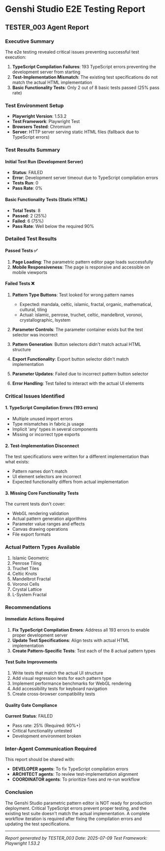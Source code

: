 # Genshi Studio E2E Testing Report
## TESTER_003 Agent Report

### Executive Summary
The e2e testing revealed critical issues preventing successful test execution:

1. **TypeScript Compilation Failures**: 193 TypeScript errors preventing the development server from starting
2. **Test-Implementation Mismatch**: The existing test specifications do not match the actual HTML implementation
3. **Basic Functionality Tests**: Only 2 out of 8 basic tests passed (25% pass rate)

### Test Environment Setup
- **Playwright Version**: 1.53.2
- **Test Framework**: Playwright Test
- **Browsers Tested**: Chromium
- **Server**: HTTP server serving static HTML files (fallback due to TypeScript errors)

### Test Results Summary

#### Initial Test Run (Development Server)
- **Status**: FAILED
- **Error**: Development server timeout due to TypeScript compilation errors
- **Tests Run**: 0
- **Pass Rate**: 0%

#### Basic Functionality Tests (Static HTML)
- **Total Tests**: 8
- **Passed**: 2 (25%)
- **Failed**: 6 (75%)
- **Pass Rate**: Well below the required 90%

### Detailed Test Results

#### Passed Tests ✅
1. **Page Loading**: The parametric pattern editor page loads successfully
2. **Mobile Responsiveness**: The page is responsive and accessible on mobile viewports

#### Failed Tests ❌
1. **Pattern Type Buttons**: Test looked for wrong pattern names
   - Expected: mandala, celtic, islamic, fractal, organic, mathematical, cultural, tiling
   - Actual: islamic, penrose, truchet, celtic, mandelbrot, voronoi, crystallographic, lsystem

2. **Parameter Controls**: The parameter container exists but the test selector was incorrect

3. **Pattern Generation**: Button selectors didn't match actual HTML structure

4. **Export Functionality**: Export button selector didn't match implementation

5. **Parameter Updates**: Failed due to incorrect pattern button selector

6. **Error Handling**: Test failed to interact with the actual UI elements

### Critical Issues Identified

#### 1. TypeScript Compilation Errors (193 errors)
- Multiple unused import errors
- Type mismatches in fabric.js usage
- Implicit 'any' types in several components
- Missing or incorrect type exports

#### 2. Test-Implementation Disconnect
The test specifications were written for a different implementation than what exists:
- Pattern names don't match
- UI element selectors are incorrect
- Expected functionality differs from actual implementation

#### 3. Missing Core Functionality Tests
The current tests don't cover:
- WebGL rendering validation
- Actual pattern generation algorithms
- Parameter value ranges and effects
- Canvas drawing operations
- File export formats

### Actual Pattern Types Available
1. Islamic Geometric
2. Penrose Tiling
3. Truchet Tiles
4. Celtic Knots
5. Mandelbrot Fractal
6. Voronoi Cells
7. Crystal Lattice
8. L-System Fractal

### Recommendations

#### Immediate Actions Required
1. **Fix TypeScript Compilation Errors**: Address all 193 errors to enable proper development server
2. **Update Test Specifications**: Align tests with actual HTML implementation
3. **Create Pattern-Specific Tests**: Test each of the 8 actual pattern types

#### Test Suite Improvements
1. Write tests that match the actual UI structure
2. Add visual regression tests for each pattern type
3. Implement performance benchmarks for WebGL rendering
4. Add accessibility tests for keyboard navigation
5. Create cross-browser compatibility tests

#### Quality Gate Compliance
**Current Status**: FAILED
- Pass rate: 25% (Required: 90%+)
- Critical functionality untested
- Development environment broken

### Inter-Agent Communication Required
This report should be shared with:
- **DEVELOPER agents**: To fix TypeScript compilation errors
- **ARCHITECT agents**: To review test-implementation alignment
- **COORDINATOR agents**: To prioritize fixes and re-run workflow

### Conclusion
The Genshi Studio parametric pattern editor is NOT ready for production deployment. Critical TypeScript errors prevent proper testing, and the existing test suite doesn't match the actual implementation. A complete workflow iteration is required after fixing the compilation errors and updating the test specifications.

---
*Report generated by TESTER_003*
*Date: 2025-07-09*
*Test Framework: Playwright 1.53.2*